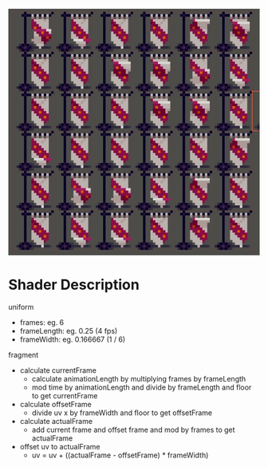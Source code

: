 ![OffsetAnimations](README.gif)

# Shader Description

uniform

- frames: eg. 6
- frameLength: eg. 0.25 (4 fps)
- frameWidth: eg. 0.166667 (1 / 6)

fragment

- calculate currentFrame
  - calculate animationLength by multiplying frames by frameLength
  - mod time by animationLength and divide by frameLength and floor to get currentFrame
- calculate offsetFrame
  - divide uv x by frameWidth and floor to get offsetFrame
- calculate actualFrame
  - add current frame and offset frame and mod by frames to get actualFrame
- offset uv to actualFrame
  - uv = uv + ((actualFrame - offsetFrame) * frameWidth)
